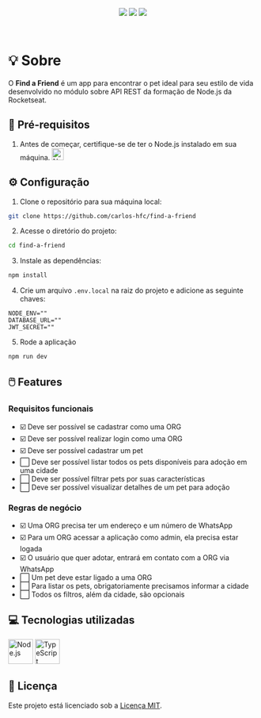 <p align="center">
  <img src="https://img.shields.io/badge/node-v18.18.2-339933?style=flat&logo=nodedotjs&logoColor=%23339933" />
  <img src="https://img.shields.io/badge/npm-v9.8.1-CB3837?style=flat&logo=npm" />
  <img src="https://img.shields.io/badge/feito_por-Carlos_Faustino-black" />
</p>

<br/>

# :bulb: Sobre

O **Find a Friend** é um app para encontrar o pet ideal para seu estilo de vida desenvolvido no módulo sobre API REST da formação de Node.js da Rocketseat.

## :page_with_curl: Pré-requisitos

1. Antes de começar, certifique-se de ter o Node.js instalado em sua máquina. 
    <a href="https://nodejs.org">
      <img width="24" src="https://user-images.githubusercontent.com/25181517/183568594-85e280a7-0d7e-4d1a-9028-c8c2209e073c.png" alt="Node.js" title="Node.js"/>
    </a>

## :gear: Configuração

1. Clone o repositório para sua máquina local:

```bash
git clone https://github.com/carlos-hfc/find-a-friend
```

2. Acesse o diretório do projeto:

```bash
cd find-a-friend
```

3. Instale as dependências:

```bash
npm install
```

4. Crie um arquivo `.env.local` na raiz do projeto e adicione as seguinte chaves:

```env
NODE_ENV=""
DATABASE_URL=""
JWT_SECRET=""
```

5. Rode a aplicação

```bash
npm run dev
```

## :computer_mouse: Features

### Requisitos funcionais

- :ballot_box_with_check: Deve ser possível se cadastrar como uma ORG
- :ballot_box_with_check: Deve ser possível realizar login como uma ORG
- :ballot_box_with_check: Deve ser possível cadastrar um pet
- :white_large_square: Deve ser possível listar todos os pets disponíveis para adoção em uma cidade
- :white_large_square: Deve ser possível filtrar pets por suas características
- :white_large_square: Deve ser possível visualizar detalhes de um pet para adoção

### Regras de negócio

- :ballot_box_with_check: Uma ORG precisa ter um endereço e um número de WhatsApp
- :ballot_box_with_check: Para um ORG acessar a aplicação como admin, ela precisa estar logada
- :ballot_box_with_check: O usuário que quer adotar, entrará em contato com a ORG via WhatsApp
- :white_large_square: Um pet deve estar ligado a uma ORG
- :white_large_square: Para listar os pets, obrigatoriamente precisamos informar a cidade
- :white_large_square: Todos os filtros, além da cidade, são opcionais

## :computer: Tecnologias utilizadas

<p float="left">
  <img width="50" src="https://user-images.githubusercontent.com/25181517/183568594-85e280a7-0d7e-4d1a-9028-c8c2209e073c.png" alt="Node.js" title="Node.js"/>
  <img width="50" src="https://user-images.githubusercontent.com/25181517/183890598-19a0ac2d-e88a-4005-a8df-1ee36782fde1.png" alt="TypeScript" title="TypeScript"/>
</p>

## :page_facing_up: Licença

Este projeto está licenciado sob a [Licença MIT](LICENSE).